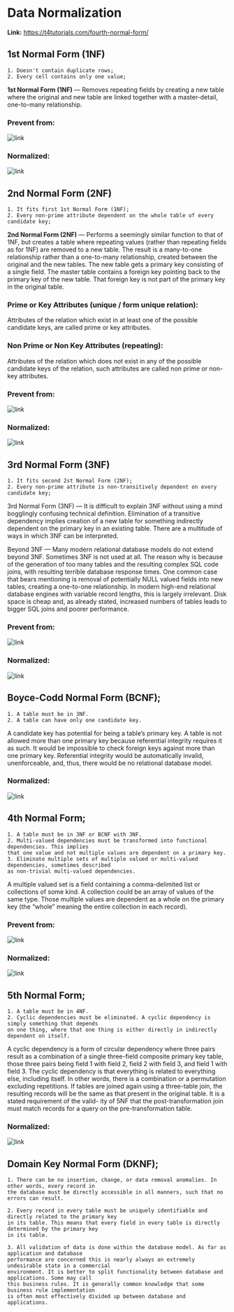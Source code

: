 # Data Normalization

**Link:** https://t4tutorials.com/fourth-normal-form/

## 1st Normal Form (1NF)
```text
1. Doesn't contain duplicate rows;
2. Every cell contains only one value;
```
**1st Normal Form (1NF)** — Removes repeating fields by creating a new table where the original
and new table are linked together with a master-detail, one-to-many relationship.

### Prevent from:
![link](https://drive.google.com/uc?id=11eUeK5vz_I-gA9mGKexpR0Kch5Zw-z0n)

### Normalized:
![link](https://drive.google.com/uc?id=1o26VqmS6ztkLsNJoZ3LdORvznAGkgpyL)

## 2nd Normal Form (2NF)
```text
1. It fits first 1st Normal Form (1NF);
2. Every non-prime attribute dependent on the whole table of every candidate key; 
```
**2nd Normal Form (2NF)** — Performs a seemingly similar function to that of 1NF, but creates a
table where repeating values (rather than repeating fields as for 1NF) are removed to a new
table. The result is a many-to-one relationship rather than a one-to-many relationship, created
between the original and the new tables. The new table gets a primary key consisting of a single
field. The master table contains a foreign key pointing back to the primary key of the new table.
That foreign key is not part of the primary key in the original table.

### Prime or Key Attributes (unique / form unique relation):
Attributes of the relation which exist in at least one of the possible candidate keys, 
are called prime or key attributes.

### Non Prime or Non Key Attributes (repeating):
Attributes of the relation which does not exist in any of the possible candidate keys of
the relation, such attributes are called non prime or non-key attributes.

### Prevent from:
![link](https://drive.google.com/uc?id=1Hw4Qvgv66DuRFohG3evL9Vx-KJ925ouk)

### Normalized:
![link](https://drive.google.com/uc?id=1NaSkthN0f3FUPnFDf_1h-YK3Zcs6rZoH)

## 3rd Normal Form (3NF)
```text
1. It fits second 2st Normal Form (2NF);
2. Every non-prime attribute is non-transitively dependent on every candidate key;
```
3rd Normal Form (3NF) — It is difficult to explain 3NF without using a mind bogglingly confusing
technical definition. Elimination of a transitive dependency implies creation of a new table for
something indirectly dependent on the primary key in an existing table. There are a multitude of
ways in which 3NF can be interpreted.

Beyond 3NF — Many modern relational database models do not extend beyond 3NF. Sometimes
3NF is not used at all. The reason why is because of the generation of too many tables and the
resulting complex SQL code joins, with resulting terrible database response times. One common
case that bears mentioning is removal of potentially NULL valued fields into new tables, creating
a one-to-one relationship. In modern high-end relational database engines with variable record
lengths, this is largely irrelevant. Disk space is cheap and, as already stated, increased numbers
of tables leads to bigger SQL joins and poorer performance.

### Prevent from:
![link](https://drive.google.com/uc?id=1ef12LA79thFzn8nR4ZkbydZ-Yx8xKsaI)

### Normalized:
![link](https://drive.google.com/uc?id=1jj6yl_MPAdYVlwaYea0E9dWI10dfqmO9)

## Boyce-Codd Normal Form (BCNF);
```text
1. A table must be in 3NF.
2. A table can have only one candidate key.
```

A candidate key has potential for being a table’s primary key. A table is not allowed more than one
primary key because referential integrity requires it as such. It would be impossible to check foreign keys
against more than one primary key. Referential integrity would be automatically invalid, unenforceable,
and, thus, there would be no relational database model.

### Normalized:
![link](https://drive.google.com/uc?id=17GaMjUOqw2l64XZZFVdPMgGN9U2sC0lU)

## 4th Normal Form;
```text
1. A table must be in 3NF or BCNF with 3NF.
2. Multi-valued dependencies must be transformed into functional dependencies. This implies
that one value and not multiple values are dependent on a primary key.
3. Eliminate multiple sets of multiple valued or multi-valued dependencies, sometimes described
as non-trivial multi-valued dependencies.
```

A multiple valued set is a field containing a comma-delimited list or collections of some kind. A collection
could be an array of values of the same type. Those multiple values are dependent as a whole on the
primary key (the “whole” meaning the entire collection in each record).

### Prevent from:
![link](https://drive.google.com/uc?id=1UuD8LYJadCRKsSzCPASKjUN4TSj0nKpu)

### Normalized:
![link](https://drive.google.com/uc?id=1tKHxdKRQVjxIBrcSNb4usmI4FojMDl67)

## 5th Normal Form;
```text
1. A table must be in 4NF.
2. Cyclic dependencies must be eliminated. A cyclic dependency is simply something that depends
on one thing, where that one thing is either directly in indirectly dependent on itself.
```

A cyclic dependency is a form of circular
dependency where three pairs result as a combination of a single three-field composite primary key
table, those three pairs being field 1 with field 2, field 2 with field 3, and field 1 with field 3. The cyclic
dependency is that everything is related to everything else, including itself. In other words, there is a
combination or a permutation excluding repetitions. If tables are joined again using a three-table join, the
resulting records will be the same as that present in the original table. It is a stated requirement of the valid-
ity of 5NF that the post-transformation join must match records for a query on the pre-transformation table.

### Normalized:
![link](https://t4tutorials.com/wp-content/uploads/2020/04/fifth-normal-form-in-database-systems.webp)

## Domain Key Normal Form (DKNF);
```text
1. There can be no insertion, change, or data removal anomalies. In other words, every record in
the database must be directly accessible in all manners, such that no errors can result.

2. Every record in every table must be uniquely identifiable and directly related to the primary key
in its table. This means that every field in every table is directly determined by the primary key
in its table.

3. All validation of data is done within the database model. As far as application and database
performance are concerned this is nearly always an extremely undesirable state in a commercial
environment. It is better to split functionality between database and applications. Some may call
this business rules. It is generally common knowledge that some business rule implementation
is often most effectively divided up between database and applications.
```